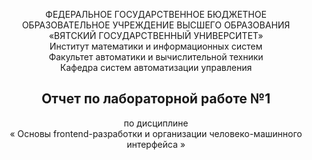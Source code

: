 <p align="center"> ФЕДЕРАЛЬНОЕ ГОСУДАРСТВЕННОЕ БЮДЖЕТНОЕ <br> ОБРАЗОВАТЕЛЬНОЕ УЧРЕЖДЕНИЕ ВЫСШЕГО ОБРАЗОВАНИЯ<br>             
«ВЯТСКИЙ ГОСУДАРСТВЕННЫЙ УНИВЕРСИТЕТ» <br> 
Институт математики и информационных систем <br> 
Факультет автоматики и вычислительной техники <br>
Кафедра систем автоматизации управления</p>


<h2 align="center"> Отчет по лабораторной работе №1 </h2>


<p align="center">по дисциплине <br>
&laquo Основы frontend-разработки и организации человеко-машинного интерфейса &raquo</p>
